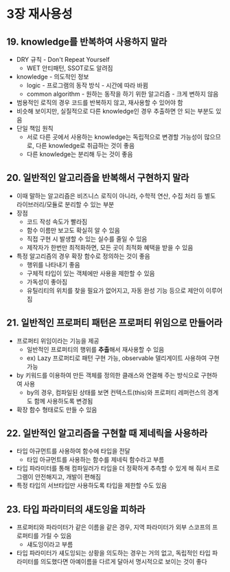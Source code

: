 # 3장 재사용성
## 19. knowledge를 반복하여 사용하지 말라
- DRY 규칙 - Don't Repeat Yourself
  - WET 안티패턴, SSOT로도 알려짐
- knowledge - 의도적인 정보
  - logic - 프로그램의 동작 방식 - 시간에 따라 바뀜
  - common algorithm - 원하는 동작을 하기 위한 알고리즘 - 크게 변하지 않음
- 범용적인 로직의 경우 코드를 반복하지 않고, 재사용할 수 있어야 함
- 비슷해 보이지만, 실질적으로 다른 knowledge인 경우 추출하면 안 되는 부분도 있음
- 단일 책임 원칙
  - 서로 다른 곳에서 사용하는 knowledge는 독립적으로 변경할 가능성이 많으므로, 다른 knowledge로 취급하는 것이 좋음
  - 다른 knowledge는 분리해 두는 것이 좋음

## 20. 일반적인 알고리즘을 반복해서 구현하지 말라
- 이때 말하는 알고리즘은 비즈니스 로직이 아니라, 수학적 연산, 수집 처리 등 별도 라이브러리/모듈로 분리할 수 있는 부분
- 장점
  - 코드 작성 속도가 빨라짐
  - 함수 이름만 보고도 확실히 알 수 있음
  - 직접 구현 시 발생할 수 있는 실수를 줄일 수 있음
  - 제작자가 한번만 최적화하면, 모든 곳이 최적화 혜택을 받을 수 있음
- 특정 알고리즘의 경우 확장 함수로 정의하는 것이 좋음
  - 행위를 나타내기 좋음
  - 구체적 타입이 있는 객체에만 사용을 제한할 수 있음
  - 가독성이 좋아짐
  - 유틸리티의 위치를 찾을 필요가 없어지고, 자동 완성 기능 등으로 제안이 이루어짐

## 21. 일반적인 프로퍼티 패턴은 프로퍼티 위임으로 만들어라
- 프로퍼티 위임이라는 기능을 제공
  - 일반적인 프로퍼티의 행위를 **추출**해서 재사용할 수 있음
  - ex) Lazy 프로퍼티로 패턴 구현 가능, observable 델리게이트 사용하여 구현 가능
- by 키워드를 이용하여 만든 객체를 정의한 클래스와 연결해 주는 방식으로 구현하여 사용
  - by의 경우, 컴파일된 상태를 보면 컨텍스트(this)와 프로퍼티 레퍼런스의 경계도 함께 사용하도록 변경됨
- 확장 함수 형태로도 만들 수 있음

## 22. 일반적인 알고리즘을 구현할 때 제네릭을 사용하라
- 타입 아규먼트를 사용하여 함수에 타입을 전달
  - 타입 아규먼트를 사용하는 함수를 제네릭 함수라고 부름
- 타입 파라미터를 통해 컴파일러가 타입을 더 정확하게 추측할 수 있게 해 줘서 프로그램이 안전해지고, 개발이 편해짐
- 특정 타입의 서브타입만 사용하도록 타입을 제한할 수도 있음

## 23. 타입 파라미터의 섀도잉을 피하라
- 프로퍼티와 파라미터가 같은 이름을 같은 경우, 지역 파라미터가 외부 스코프의 프로퍼티를 가릴 수 있음
  - 섀도잉이라고 부름
- 타입 파라미터가 섀도잉되는 상황을 의도하는 경우는 거의 없고, 독립적인 타입 파라미터를 의도했다면 아예이름을 다르게 달아서 명시적으로 보이는 것이 좋다

